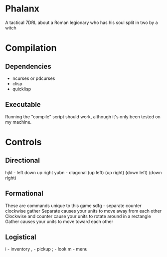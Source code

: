 # Phalanx
A tactical 7DRL about a Roman legionary who has his soul split in two by a witch

# Compilation
## Dependencies
* ncurses or pdcurses
* clisp
* quicklisp
## Executable
Running the "compile" script should work, although it's only been tested on my machine.
# Controls
## Directional
hjkl - left down up right
yubn - diagonal (up left) (up right) (down left) (down right)
## Formational
These are commands unique to this game
sdfg - separate counter clockwise gather
Separate causes your units to move away from each other
Clockwise and counter cause your units to rotate around in a rectangle
Gather causes your units to move toward each other
## Logistical
i - inventory
, - pickup
; - look
m - menu